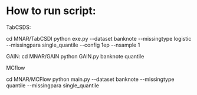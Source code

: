 # How to run script:

TabCSDS:

cd MNAR/TabCSDI
python exe.py --dataset banknote --missingtype logistic --missingpara single_quantile --config 1ep --nsample 1


GAIN:
cd MNAR/GAIN
python GAIN.py banknote quantile

MCflow

cd MNAR/MCFlow
python main.py --dataset banknote --missingtype quantile --missingpara single_quantile

